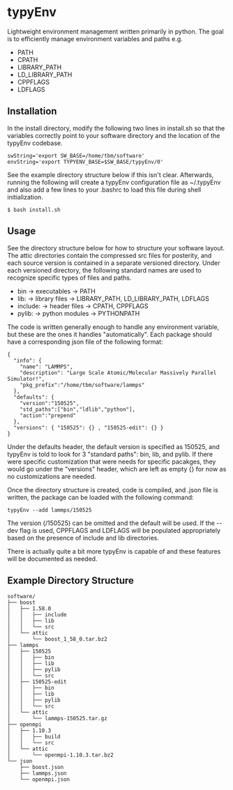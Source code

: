 # typyEnv #

Lightweight environment management written primarily in python. The goal is to efficiently manage environment variables and paths e.g.

* PATH
* CPATH
* LIBRARY_PATH
* LD_LIBRARY_PATH
* CPPFLAGS
* LDFLAGS

## Installation ##
In the install directory, modify the following two lines in install.sh so that the variables correctly point to your software directory and the location of the typyEnv codebase.
``` 
swString='export SW_BASE=/home/tbm/software'
envString='export TYPYENV_BASE=$SW_BASE/typyEnv/0'
```
See the example directory structure below if this isn't clear. Afterwards, running the following will create a typyEnv configuration file as ~/.typyEnv and also add a few lines to your .bashrc to load this file during shell initialization.
```
$ bash install.sh 
```

## Usage ##
See the directory structure below for how to structure your software layout. The attic directories contain the compressed src files for posterity, and each source version is contained in a separate versioned directory. Under each versioned directory, the following standard names are used to recognize specific types of files and paths.

* bin      -> executables     -> PATH
* lib:     -> library files   -> LIBRARY_PATH, LD_LIBRARY_PATH, LDFLAGS
* include: -> header files    -> CPATH, CPPFLAGS
* pylib:   -> python modules  -> PYTHONPATH

The code is written generally enough to handle any environment variable, but these are the ones it handles "automatically". Each package should have a corresponding json file of the following format:
```
{
  "info": {
    "name": "LAMMPS",
    "description": "Large Scale Atomic/Molecular Massively Parallel Simulator!",
    "pkg_prefix":"/home/tbm/software/lammps"
  },
  "defaults": {
    "version":"150525",
    "std_paths":["bin","ldlib","python"],
    "action":"prepend"
  },
  "versions": { "150525": {} , "150525-edit": {} }
}

```
Under the defaults header, the default version is specified as 150525, and typyEnv is told to look for 3 "standard paths": bin, lib, and pylib. If there were specific customization that were needs for specific pacakges, they would go under the "versions" header, which are left as empty {} for now as no customizations are needed. 

Once the directory structure is created, code is compiled, and .json file is written, the package can be loaded with the following command:
```
typyEnv --add lammps/150525
```
The version (/150525) can be omitted and the default will be used. If the --dev flag is used, CPPFLAGS and LDFLAGS will be populated appropriately based on the presence of include and lib directories. 

There is actually quite a bit more typyEnv is capable of and these features will be documented as needed. 

## Example Directory Structure ##
```
software/
├── boost
│   ├── 1.58.0
│   │   ├── include
│   │   ├── lib
│   │   └── src
│   └── attic
│       └── boost_1_58_0.tar.bz2
├── lammps
│   ├── 150525
│   │   ├── bin
│   │   ├── lib
│   │   ├── pylib
│   │   └── src
│   ├── 150525-edit
│   │   ├── bin
│   │   ├── lib
│   │   ├── pylib
│   │   └── src
│   └── attic
│       └── lammps-150525.tar.gz
├── openmpi
│   ├── 1.10.3
│   │   ├── build
│   │   └── src
│   └── attic
│       └── openmpi-1.10.3.tar.bz2
└── json
    ├── boost.json
    ├── lammps.json
    └── openmpi.json

```

